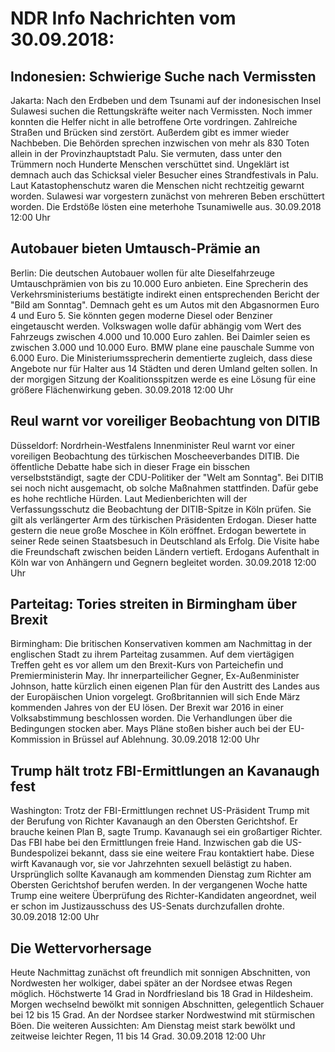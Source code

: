 # NDR Info Nachrichten vom 30.09.2018:


## Indonesien: Schwierige Suche nach Vermissten
Jakarta: Nach den Erdbeben und dem Tsunami auf der indonesischen Insel Sulawesi suchen die Rettungskräfte weiter nach Vermissten. Noch immer konnten die Helfer nicht in alle betroffene Orte vordringen. Zahlreiche Straßen und Brücken sind zerstört. Außerdem gibt es immer wieder Nachbeben. Die Behörden sprechen inzwischen von mehr als 830 Toten allein in der Provinzhauptstadt Palu. Sie vermuten, dass unter den Trümmern noch Hunderte Menschen verschüttet sind. Ungeklärt ist demnach auch das Schicksal vieler Besucher eines Strandfestivals in Palu. Laut Katastophenschutz waren die Menschen nicht rechtzeitig gewarnt worden. Sulawesi war vorgestern zunächst von mehreren Beben erschüttert worden. Die Erdstöße lösten eine meterhohe Tsunamiwelle aus. 30.09.2018 12:00 Uhr 

## Autobauer bieten Umtausch-Prämie an
Berlin: Die deutschen Autobauer wollen für alte Dieselfahrzeuge Umtauschprämien von bis zu 10.000 Euro anbieten. Eine Sprecherin des Verkehrsministeriums bestätigte indirekt einen entsprechenden Bericht der "Bild am Sonntag". Demnach geht es um Autos mit den Abgasnormen Euro 4 und Euro 5. Sie könnten gegen moderne Diesel oder Benziner eingetauscht werden. Volkswagen wolle dafür abhängig vom Wert des Fahrzeugs zwischen 4.000 und 10.000 Euro zahlen. Bei Daimler seien es zwischen 3.000 und 10.000 Euro. BMW plane eine pauschale Summe von 6.000 Euro. Die Ministeriumssprecherin dementierte zugleich, dass diese Angebote nur für Halter aus 14 Städten und deren Umland gelten sollen. In der morgigen Sitzung der Koalitionsspitzen werde es eine Lösung für eine größere Flächenwirkung geben. 30.09.2018 12:00 Uhr 

## Reul warnt vor voreiliger Beobachtung von DITIB
Düsseldorf:   Nordrhein-Westfalens Innenminister Reul warnt vor einer voreiligen Beobachtung des türkischen Moscheeverbandes DITIB. Die öffentliche Debatte habe sich in dieser Frage ein bisschen verselbstständigt, sagte der CDU-Politiker der "Welt am Sonntag". Bei DITIB sei noch nicht ausgemacht, ob solche Maßnahmen stattfinden. Dafür gebe es hohe rechtliche Hürden. Laut Medienberichten will der Verfassungsschutz die Beobachtung der DITIB-Spitze in Köln prüfen. Sie gilt als verlängerter Arm des türkischen Präsidenten Erdogan. Dieser hatte gestern die neue große Moschee in Köln eröffnet. Erdogan bewertete in seiner Rede seinen Staatsbesuch in Deutschland als Erfolg. Die Visite habe die Freundschaft zwischen beiden Ländern vertieft. Erdogans Aufenthalt in Köln war von Anhängern und Gegnern begleitet worden. 30.09.2018 12:00 Uhr 

## Parteitag: Tories streiten in Birmingham über Brexit
Birmingham: Die britischen Konservativen kommen am Nachmittag in der englischen Stadt zu ihrem Parteitag zusammen. Auf dem viertägigen Treffen geht es vor allem um den Brexit-Kurs von Parteichefin und Premierministerin May. Ihr innerparteilicher Gegner, Ex-Außenminister Johnson, hatte kürzlich einen eigenen Plan für den Austritt des Landes aus der Europäischen Union vorgelegt. Großbritannien will sich Ende März kommenden Jahres von der EU lösen. Der Brexit war 2016 in einer Volksabstimmung beschlossen worden. Die Verhandlungen über die Bedingungen stocken aber. Mays Pläne stoßen bisher auch bei der EU-Kommission in Brüssel auf Ablehnung. 30.09.2018 12:00 Uhr 

## Trump hält trotz FBI-Ermittlungen an Kavanaugh fest
Washington: Trotz der FBI-Ermittlungen rechnet US-Präsident Trump mit der Berufung von Richter Kavanaugh an den Obersten Gerichtshof. Er brauche keinen Plan B, sagte Trump. Kavanaugh sei ein großartiger Richter. Das FBI habe bei den Ermittlungen freie Hand. Inzwischen gab die US-Bundespolizei bekannt, dass sie eine weitere Frau kontaktiert habe. Diese wirft Kavanaugh vor, sie vor Jahrzehnten sexuell belästigt zu haben. Ursprünglich sollte Kavanaugh am kommenden Dienstag zum Richter am Obersten Gerichtshof berufen werden. In der vergangenen Woche hatte Trump eine weitere Überprüfung des Richter-Kandidaten angeordnet, weil er schon im Justizausschuss des US-Senats durchzufallen drohte. 30.09.2018 12:00 Uhr 

## Die Wettervorhersage
Heute Nachmittag zunächst oft freundlich mit sonnigen Abschnitten, von Nordwesten her wolkiger, dabei später an der Nordsee etwas Regen möglich. Höchstwerte 14 Grad in Nordfriesland bis 18 Grad in Hildesheim. Morgen wechselnd bewölkt mit sonnigen Abschnitten, gelegentlich Schauer bei 12 bis 15 Grad. An der Nordsee starker Nordwestwind mit stürmischen Böen. Die weiteren Aussichten: Am Dienstag meist stark bewölkt und zeitweise leichter Regen, 11 bis 14 Grad. 30.09.2018 12:00 Uhr 
